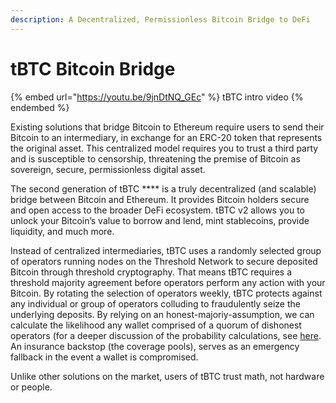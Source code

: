 ```yaml
---
description: A Decentralized, Permissionless Bitcoin Bridge to DeFi
---
```


# tBTC Bitcoin Bridge

{% embed url="https://youtu.be/9jnDtNQ_GEc" %}
tBTC intro video
{% endembed %}

Existing solutions that bridge Bitcoin to Ethereum require users to send their Bitcoin to an intermediary, in exchange for an ERC-20 token that represents the original asset. This centralized model requires you to trust a third party and is susceptible to censorship, threatening the premise of Bitcoin as sovereign, secure, permissionless digital asset.

The second generation of tBTC **** is a truly decentralized (and scalable) bridge between Bitcoin and Ethereum. It provides Bitcoin holders secure and open access to the broader DeFi ecosystem. tBTC v2 allows you to unlock your Bitcoin’s value to borrow and lend, mint stablecoins, provide liquidity, and much more.

Instead of centralized intermediaries, tBTC uses a randomly selected group of operators running nodes on the Threshold Network to secure deposited Bitcoin through threshold cryptography. That means tBTC requires a threshold majority agreement before operators perform any action with your Bitcoin. By rotating the selection of operators weekly, tBTC protects against any individual or group of operators colluding to fraudulently seize the underlying deposits. By relying on an honest-majoriy-assumption, we can calculate the likelihood any wallet comprised of a quorum of dishonest operators (for a deeper discussion of the probability calculations, see [here](../../fundamentals/tbtc-v2/wallet-generation.md#statistics). An insurance backstop (the coverage pools), serves as an emergency fallback in the event a wallet is compromised.

Unlike other solutions on the market, users of tBTC trust math, not hardware or people.
